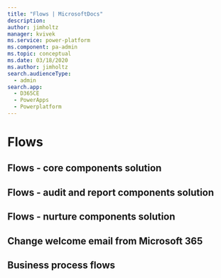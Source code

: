 ```yaml
---
title: "Flows | MicrosoftDocs"
description: 
author: jimholtz
manager: kvivek
ms.service: power-platform
ms.component: pa-admin
ms.topic: conceptual
ms.date: 03/18/2020
ms.author: jimholtz
search.audienceType: 
  - admin
search.app: 
  - D365CE
  - PowerApps
  - Powerplatform
---
```

# Flows

## Flows - core components solution

## Flows - audit and report components solution

## Flows - nurture components solution

## Change welcome email from Microsoft 365

## Business process flows